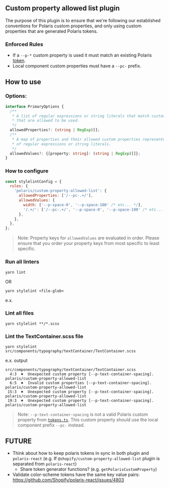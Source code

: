 ## Custom property allowed list plugin

The purpose of this plugin is to ensure that we're following our established conventions for Polaris custom properties, and only using custom properties that are generated Polaris tokens.

### Enforced Rules

- If a `--p-*` custom property is used it must match an existing Polaris [token](/src/tokens/tokens.ts).
- Local component custom properties must have a `--pc-` prefix.

## How to use

### Options:

```ts
interface PrimaryOptions {
  /**
   * A list of regular expressions or string literals that match custom properties
   * that are allowed to be used.
   */
  allowedProperties?: (string | RegExp)[];
  /**
   * A map of properties and their allowed custom properties represented as a list
   * of regular expressions or string literals.
   */
  allowedValues?: {[property: string]: (string | RegExp)[]};
}
```

### How to configure

```js
const stylelintConfig = {
  rules: {
    'polaris/custom-property-allowed-list': {
      allowedProperties: ['/--pc-.+/'],
      allowedValues: {
        width: ['--p-space-0', '--p-space-100' /* etc... */],
        '/.+/': ['/--pc-.+/', '--p-space-0', '--p-space-100' /* etc... */],
      },
    },
  },
};
```

> Note: Property keys for `allowedValues` are evaluated in order. Please ensure that you
> order your property keys from most specific to least specific.

### Run all linters

```
yarn lint
```

OR

```
yarn stylelint <file-glob>
```

e.x.

### Lint all files

```
yarn stylelint **/*.scss
```

### Lint the TextContainer.scss file

```
yarn stylelint src/components/typography/textContainer/TextContainer.scss
```

e.x. output

```
src/components/typography/textContainer/TextContainer.scss
  4:3  ✖  Unexpected custom property [--p-text-container-spacing].        polaris/custom-property-allowed-list
  6:5  ✖  Invalid custom properties [--p-text-container-spacing].         polaris/custom-property-allowed-list
 15:3  ✖  Unexpected custom property [--p-text-container-spacing].        polaris/custom-property-allowed-list
 19:3  ✖  Unexpected custom property [--p-text-container-spacing].        polaris/custom-property-allowed-list
```

> Note: `--p-text-container-spacing` is not a valid Polaris custom property from [`tokens.ts`](../../../../src/tokens/tokens.ts). This custom property should use the local component prefix `--pc-` instead.

## FUTURE

- Think about how to keep polaris tokens in sync in both plugin and `polaris-react`
  (e.g. If `@shopify/custom-property-allowed-list` plugin is separated from `polaris-react`)
  - Share token generator functions? (e.g. `getPolarisCustomProperty`)
- Validate color-scheme tokens have the same key value pairs: https://github.com/Shopify/polaris-react/issues/4803
